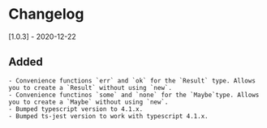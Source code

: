 # Changelog

[1.0.3] - 2020-12-22
## Added
    - Convenience functions `err` and `ok` for the `Result` type. Allows you to create a `Result` without using `new`.
    - Convenience functinos `some` and `none` for the `Maybe`type. Allows you to create a `Maybe` without using `new`.
    - Bumped typescript version to 4.1.x.
    - Bumped ts-jest version to work with typescript 4.1.x.
